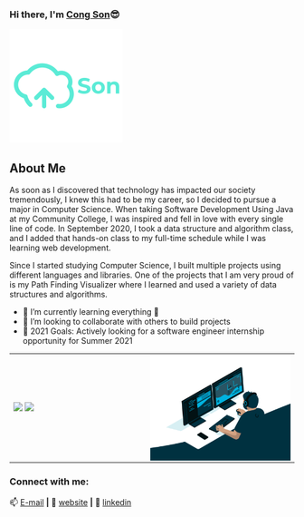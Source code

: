 ### Hi there, I'm [Cong Son][website]😎
[![Website](https://github.com/CongSon01/CongSon01/blob/6c297d88aa55f171f604ee7824afc784917f14b0/iconLogo.png)](https://congson01.github.io/duongcongsonCV/)

## About Me
As soon as I discovered that technology has impacted our society tremendously, I knew this had to be my career, so I decided to pursue a major in Computer Science. When taking Software Development Using Java at my Community College, I was inspired and fell in love with every single line of code. In September 2020, I took a data structure and algorithm class, and I added that hands-on class to my full-time schedule while I was learning web development.

Since I started studying Computer Science, I built multiple projects using different languages and libraries. One of the projects that I am very proud of is my Path Finding Visualizer where I learned and used a variety of data structures and algorithms.

- 🌱 I’m currently learning everything 🤣
- 👯 I’m looking to collaborate with others to build projects
- 🥅 2021 Goals: Actively looking for a software engineer internship opportunity for Summer 2021

<table>
<tr>
  <td width="48%">
    <img src="https://github-readme-stats.vercel.app/api?username=CongSon01&show_icons=true&hide=contribs,issues&hide_border=true" />
    <img src="https://github-readme-stats.vercel.app/api/top-langs/?username=CongSon01&layout=compact&show_icons=true&hide_border=true" />
  </td>
  <td width="52%"><img alt="gif" align="right" src="./coding.gif"/></td>
</tr>
<table>
  
### Connect with me:

📫 [E-mail](mailto:duongcongson01@gmail.com) **|** 
🏡 [website][website] **|** 
👔 [linkedin][linkedin]
<br />

[website]: https://congson01.github.io/duongcongsonCV/
[linkedin]: https://www.linkedin.com/in/dcson01/
